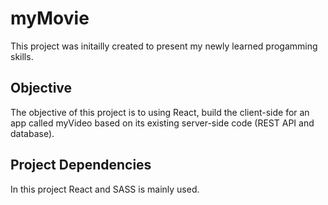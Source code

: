 # myMovie

This project was initailly created to present my newly learned progamming skills. 

## Objective 

The objective of this project is to using React, build the client-side for an app called myVideo based on its
existing server-side code (REST API and database).

## Project Dependencies

In this project React and SASS is mainly used.  
